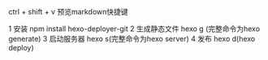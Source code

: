 ctrl + shift + v 预览markdown快捷键

1 安装 npm install hexo-deployer-git
2 生成静态文件 hexo g (完整命令为hexo generate)
3 启动服务器 hexo s(完整命令为hexo server)
4 发布 hexo d(hexo deploy)
